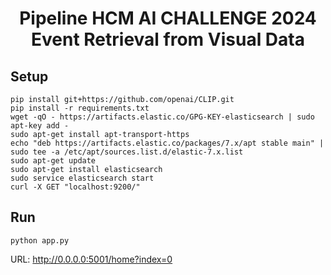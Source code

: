 <h1><center>Pipeline HCM AI CHALLENGE 2024 <br> Event Retrieval from Visual Data</center></h1>

## Setup 
```
pip install git+https://github.com/openai/CLIP.git
pip install -r requirements.txt
wget -qO - https://artifacts.elastic.co/GPG-KEY-elasticsearch | sudo apt-key add -
sudo apt-get install apt-transport-https
echo "deb https://artifacts.elastic.co/packages/7.x/apt stable main" | sudo tee -a /etc/apt/sources.list.d/elastic-7.x.list
sudo apt-get update
sudo apt-get install elasticsearch
sudo service elasticsearch start
curl -X GET "localhost:9200/"
```

## Run 
```
python app.py
```

URL: http://0.0.0.0:5001/home?index=0


